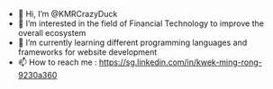 - 👋 Hi, I’m @KMRCrazyDuck
- 👀 I’m interested in the field of Financial Technology to improve the overall ecosystem
- 🌱 I’m currently learning different programming languages and frameworks for website development  
- 📫 How to reach me : https://sg.linkedin.com/in/kwek-ming-rong-9230a360

<!---
KMRCrazyDuck/KMRCrazyDuck is a ✨ special ✨ repository because its `README.md` (this file) appears on your GitHub profile.
You can click the Preview link to take a look at your changes.
--->

